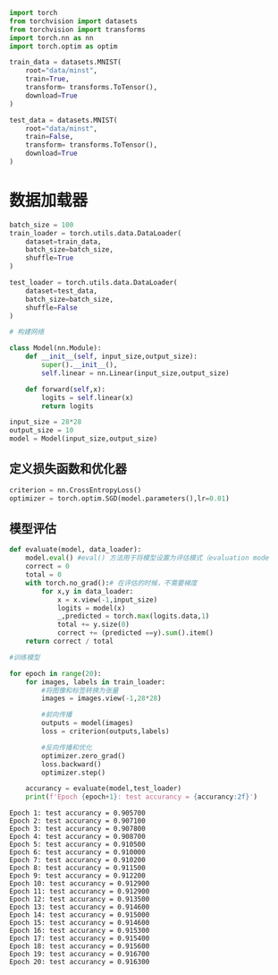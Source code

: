 ```python
import torch
from torchvision import datasets
from torchvision import transforms
import torch.nn as nn
import torch.optim as optim
```


```python
train_data = datasets.MNIST(
    root="data/minst",
    train=True,
    transform= transforms.ToTensor(),
    download=True
)

test_data = datasets.MNIST(
    root="data/minst",
    train=False,
    transform= transforms.ToTensor(),
    download=True
)
```

# 数据加载器


```python
batch_size = 100
train_loader = torch.utils.data.DataLoader(
    dataset=train_data,
    batch_size=batch_size,
    shuffle=True
)

test_loader = torch.utils.data.DataLoader(
    dataset=test_data,
    batch_size=batch_size,
    shuffle=False
)
```


```python
# 构建网络
```


```python
class Model(nn.Module):
    def __init__(self, input_size,output_size):
        super().__init__(),
        self.linear = nn.Linear(input_size,output_size)

    def forward(self,x):
        logits = self.linear(x)
        return logits
```


```python
input_size = 28*28
output_size = 10
model = Model(input_size,output_size)
```

## 定义损失函数和优化器


```python
criterion = nn.CrossEntropyLoss() 
optimizer = torch.optim.SGD(model.parameters(),lr=0.01)
```

## 模型评估


```python
def evaluate(model, data_loader):
    model.eval() #eval() 方法用于将模型设置为评估模式（evaluation mode
    correct = 0
    total = 0
    with torch.no_grad():# 在评估的时候，不需要梯度
        for x,y in data_loader:
            x = x.view(-1,input_size)
            logits = model(x)
            _,predicted = torch.max(logits.data,1)
            total += y.size(0)
            correct += (predicted ==y).sum().item()
    return correct / total
```


```python
#训练模型
```


```python
for epoch in range(20):
    for images, labels in train_loader:
        #将图像和标签转换为张量
        images = images.view(-1,28*28)

        #前向传播
        outputs = model(images)
        loss = criterion(outputs,labels)

        #反向传播和优化
        optimizer.zero_grad()
        loss.backward()
        optimizer.step()

    accurancy = evaluate(model,test_loader)
    print(f'Epoch {epoch+1}: test accurancy = {accurancy:2f}')
```

    Epoch 1: test accurancy = 0.905700
    Epoch 2: test accurancy = 0.907100
    Epoch 3: test accurancy = 0.907800
    Epoch 4: test accurancy = 0.908700
    Epoch 5: test accurancy = 0.910500
    Epoch 6: test accurancy = 0.910000
    Epoch 7: test accurancy = 0.910200
    Epoch 8: test accurancy = 0.911500
    Epoch 9: test accurancy = 0.912200
    Epoch 10: test accurancy = 0.912900
    Epoch 11: test accurancy = 0.912900
    Epoch 12: test accurancy = 0.913500
    Epoch 13: test accurancy = 0.914600
    Epoch 14: test accurancy = 0.915000
    Epoch 15: test accurancy = 0.914600
    Epoch 16: test accurancy = 0.915300
    Epoch 17: test accurancy = 0.915400
    Epoch 18: test accurancy = 0.915600
    Epoch 19: test accurancy = 0.916700
    Epoch 20: test accurancy = 0.916300

